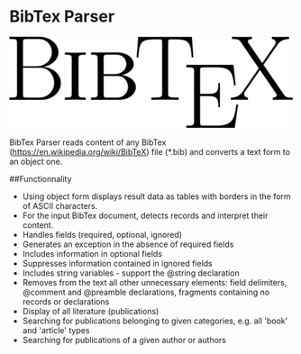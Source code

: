 # BibTex Parser
![](./BibTeX_logo.svg.png)

BibTex Parser reads content of any BibTex (https://en.wikipedia.org/wiki/BibTeX) file (*.bib) and converts a text form to an object one. 

##Functionnality

- Using object form displays result data as tables with borders in the form of ASCII characters. 
- For the input BibTex document, detects records and interpret their content. 
- Handles fields (required, optional, ignored)
- Generates an exception in the absence of required fields
- Includes information in optional fields
- Suppresses information contained in ignored fields
- Includes string variables - support the @string declaration
- Removes from the text all other unnecessary elements: field delimiters, @comment and @preamble declarations, fragments containing no records or declarations
- Display of all literature (publications)
- Searching for publications belonging to given categories, e.g. all 'book' and 'article' types
- Searching for publications of a given author or authors
